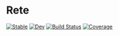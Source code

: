 # Rete

[![Stable](https://img.shields.io/badge/docs-stable-blue.svg)](https://MarkNahabedian.github.io/Rete.jl/stable/)
[![Dev](https://img.shields.io/badge/docs-dev-blue.svg)](https://MarkNahabedian.github.io/Rete.jl/dev/)
[![Build Status](https://github.com/MarkNahabedian/Rete.jl/actions/workflows/CI.yml/badge.svg?branch=main)](https://github.com/MarkNahabedian/Rete.jl/actions/workflows/CI.yml?query=branch%3Amain)
[![Coverage](https://codecov.io/gh/MarkNahabedian/Rete.jl/branch/main/graph/badge.svg)](https://codecov.io/gh/MarkNahabedian/Rete.jl)
